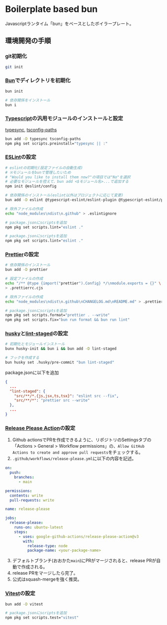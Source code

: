 # Boilerplate based bun

Javascriptランタイム「bun」をベースとしたボイラープレート。

## 環境開発の手順

### git初期化

```bash
git init
```

### [Bun](https://bun.sh/)でディレクトリを初期化

```bash
bun init

# 依存関係をインストール
bun i
```

### [Typescript](https://www.typescriptlang.org/ja/)の汎用モジュールのインストールと設定

[typesync](https://github.com/jeffijoe/typesync), [tsconfig-paths](https://github.com/dividab/tsconfig-paths)

```bash
bun add -D typesync tsconfig-paths
npm pkg set scripts.preinstall="typesync || :"
```

### [ESLint](https://eslint.org/)の設定

```bash
# eslintの初期化(設定ファイルの自動生成)
# ※モジュールをbunで管理したいため
# "Would you like to install them now?"の項目では"No"を選択
# 必要なモジュールを控えて、bun add <$モジュール名>...で追加する
npm init @eslint/config

# 依存関係のインストール(eslint以外はプロジェクトに応じて変更)
bun add -D eslint @typescript-eslint/eslint-plugin @typescript-eslint/parser

# 除外ファイルの作成
echo "node_modules\ndist\n.github" > .eslintignore

# package.jsonにscriptsを追加
npm pkg set scripts.lint="eslint ."

# package.jsonにscriptsを追加
npm pkg set scripts.lint="eslint ."
```

### [Prettier](https://prettier.io/)の設定

```bash
# 依存関係のインストール
bun add -D prettier

# 設定ファイルの作成
echo "/** @type {import("prettier").Config} */\nmodule.exports = {}" \
> .prettierrc.cjs

# 除外ファイルの作成
echo "node_modules\ndist\n.github\nCHANGELOG.md\nREADME.md" > .prettierignore

# package.jsonにscriptsを追加
npm pkg set scripts.format="prettier . --write"
npm pkg set scripts.fix="bun run format && bun run lint"
```

### [husky](https://typicode.github.io/husky/)と[lint-staged](https://github.com/lint-staged/lint-staged)の設定

```bash
# 初期化とモジュールインストール
bunx husky-init && bun i && bun add -D lint-staged

# フックを作成する
bun husky set .husky/pre-commit "bun lint-staged"
```

package.jsonに以下を追加

```json
{
  ...
  "lint-staged": {
    "src/**/*.{js,jsx,ts,tsx}": "eslint src --fix",
    "src/**/*": "prettier src --write"
  },
  ...
}
```

### [Release Please Action](https://github.com/google-github-actions/release-please-action)の設定

1. Github actionsでPRを作成できるように、リポジトリのSettingsタブの「Actions > General > Workflow permissions」の、`Allow GitHub Actions to create and approve pull requests`をチェックする。
2. `.github/workflows/release-please.yml`に以下の内容を記述。

```yaml
on:
  push:
    branches:
      - main

permissions:
  contents: write
  pull-requests: write

name: release-please

jobs:
  release-please:
    runs-on: ubuntu-latest
    steps:
      - uses: google-github-actions/release-please-action@v3
        with:
          release-type: node
          package-name: <your-package-name>
```

3. デフォルトブランチ(おおかた`main`)にPRがマージされると、release PRが自動で作成される。
4. release PRをマージしたら完了。
5. 公式はsquash-mergeを強く推奨。

### [Vitest](https://vitest.dev/)の設定

```bash
bun add -D vitest

# package.jsonにscriptsを追加
npm pkg set scripts.test="vitest"
```
